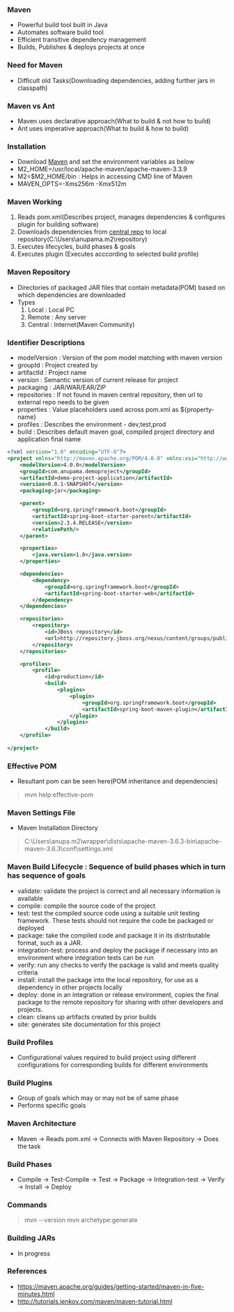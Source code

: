 ### Maven
* Powerful build tool built in Java 
* Automates software build tool
* Efficient transitive dependency management
* Builds, Publishes & deploys projects at once

### Need for Maven
* Difficult old Tasks(Downloading dependencies, adding further jars in classpath)

### Maven vs Ant
* Maven uses declarative approach(What to build & not how to build)
* Ant uses imperative approach(What to build & how to build)

### Installation
* Download [Maven](http://maven.apache.org/download.cgi) and set the environment variables as below
* M2_HOME=/usr/local/apache-maven/apache-maven-3.3.9
* M2=$M2_HOME/bin : Helps in accessing CMD line of Maven
* MAVEN_OPTS=-Xms256m -Xmx512m

### Maven Working
1. Reads pom.xml(Describes project, manages dependencies & configures plugin for building software)
2. Downloads dependencies from [central repo](https://search.maven.org/classic/#search|ga|1|centra) to local repository(C:\Users\anupama\.m2\repository)
3. Executes lifecycles, build phases & goals
4. Executes plugin
(Executes acccording to selected build profile)

### Maven Repository
* Directories of packaged JAR files that contain metadata(POM) based on which dependencies are downloaded
* Types
    1. Local : Local PC
    2. Remote : Any server
    3. Central : Internet(Maven Community)

### Identifier Descriptions
* modelVersion : Version of the pom model matching with maven version
* groupId : Project created by
* artifactId : Project name
* version : Semantic version of current release for project
* packaging : JAR/WAR/EAR/ZIP
* repositories : If not found in maven central repository, then url to external repo needs to be given
* properties : Value placeholders used across pom.xml as ${property-name}
* profiles : Describes the environment - dev,test,prod
* build : Describes default maven goal, compiled project directory and application final name

```xml
<?xml version="1.0" encoding="UTF-8"?>
<project xmlns="http://maven.apache.org/POM/4.0.0" xmlns:xsi="http://www.w3.org/2001/XMLSchema-instance" xsi:schemaLocation="http://maven.apache.org/POM/4.0.0 https://maven.apache.org/xsd/maven-4.0.0.xsd">
	<modelVersion>4.0.0</modelVersion>
	<groupId>com.anupama.demoproject</groupId>
    <artifactId>demo-project-application</artifactId>
	<version>0.0.1-SNAPSHOT</version>
    <packaging>jar</packaging>

    <parent>
		<groupId>org.springframework.boot</groupId>
		<artifactId>spring-boot-starter-parent</artifactId>
		<version>2.3.4.RELEASE</version>
		<relativePath/>
	</parent>

    <properties>
		<java.version>1.8</java.version>
    </properties>

    <dependencies>
	    <dependency>
		    <groupId>org.springframework.boot</groupId>
		    <artifactId>spring-boot-starter-web</artifactId>
	    </dependency>
    </dependencies>

    <repositories>
        <repository>
            <id>JBoss repository</id>
            <url>http://repository.jboss.org/nexus/content/groups/public/</url>
        </repository>
    </repositories>

    <profiles>
        <profile>
            <id>production</id>
            <build>
                <plugins>
                    <plugin>
                        <groupId>org.springframework.boot</groupId>
				        <artifactId>spring-boot-maven-plugin</artifactId>
                    </plugin>
                </plugins>
            </build>
    </profile>
    
</project>
```

### Effective POM
* Resultant pom can be seen here(POM inheritance and dependencies)
> mvn help:effective-pom

### Maven Settings File
* Maven Installation Directory
> C:\Users\anupa\.m2\wrapper\dists\apache-maven-3.6.3-bin\apache-maven-3.6.3\conf\settings.xml

### Maven Build Lifecycle : Sequence of build phases which in turn has sequence of goals
* validate: validate the project is correct and all necessary information is available
* compile: compile the source code of the project
* test: test the compiled source code using a suitable unit testing framework. These tests should not require the code be packaged or deployed
* package: take the compiled code and package it in its distributable format, such as a JAR.
* integration-test: process and deploy the package if necessary into an environment where integration tests can be run
* verify: run any checks to verify the package is valid and meets quality criteria
* install: install the package into the local repository, for use as a dependency in other projects locally
* deploy: done in an integration or release environment, copies the final package to the remote repository for sharing with other developers and projects.
* clean: cleans up artifacts created by prior builds
* site: generates site documentation for this project

### Build Profiles
* Configurational values required to build project using different configurations for corresponding builds for different environments

### Build Plugins
* Group of goals which may or may not be of same phase
* Performs specific goals

### Maven Architecture
* Maven -> Reads pom.xml -> Connects with Maven Repository -> Does the task

### Build Phases
* Compile -> Test-Compile -> Test -> Package -> Integration-test -> Verify -> Install -> Deploy

### Commands
> mvn --version
> mvn archetype:generate  

### Building JARs
* In progress

### References
* https://maven.apache.org/guides/getting-started/maven-in-five-minutes.html
* http://tutorials.jenkov.com/maven/maven-tutorial.html